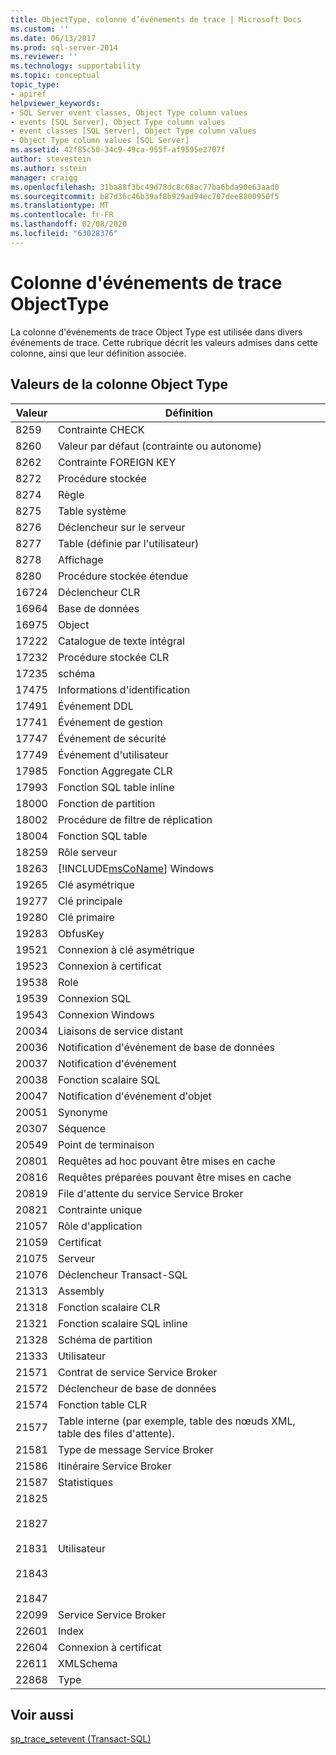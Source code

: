 ```yaml
---
title: ObjectType, colonne d’événements de trace | Microsoft Docs
ms.custom: ''
ms.date: 06/13/2017
ms.prod: sql-server-2014
ms.reviewer: ''
ms.technology: supportability
ms.topic: conceptual
topic_type:
- apiref
helpviewer_keywords:
- SQL Server event classes, Object Type column values
- events [SQL Server], Object Type column values
- event classes [SQL Server], Object Type column values
- Object Type column values [SQL Server]
ms.assetid: 42f85c50-34c9-49ca-955f-af9595e2707f
author: stevestein
ms.author: sstein
manager: craigg
ms.openlocfilehash: 31ba88f3bc49d78dc8c68ac77ba6bda90e63aad0
ms.sourcegitcommit: b87d36c46b39af8b929ad94ec707dee8800950f5
ms.translationtype: MT
ms.contentlocale: fr-FR
ms.lasthandoff: 02/08/2020
ms.locfileid: "63028376"
---
```

# <a name="objecttype-trace-event-column"></a>Colonne d'événements de trace ObjectType
  La colonne d'événements de trace Object Type est utilisée dans divers événements de trace. Cette rubrique décrit les valeurs admises dans cette colonne, ainsi que leur définition associée.  
  
## <a name="object-type-column-values"></a>Valeurs de la colonne Object Type  
  
|Valeur|Définition|  
|-----------|----------------|  
|8259|Contrainte CHECK|  
|8260|Valeur par défaut (contrainte ou autonome)|  
|8262|Contrainte FOREIGN KEY|  
|8272|Procédure stockée|  
|8274|Règle|  
|8275|Table système|  
|8276|Déclencheur sur le serveur|  
|8277|Table (définie par l'utilisateur)|  
|8278|Affichage|  
|8280|Procédure stockée étendue|  
|16724|Déclencheur CLR|  
|16964|Base de données|  
|16975|Object|  
|17222|Catalogue de texte intégral|  
|17232|Procédure stockée CLR|  
|17235|schéma|  
|17475|Informations d'identification|  
|17491|Événement DDL|  
|17741|Événement de gestion|  
|17747|Événement de sécurité|  
|17749|Événement d'utilisateur|  
|17985|Fonction Aggregate CLR|  
|17993|Fonction SQL table inline|  
|18000|Fonction de partition|  
|18002|Procédure de filtre de réplication|  
|18004|Fonction SQL table|  
|18259|Rôle serveur|  
|18263|[!INCLUDE[msCoName](../../includes/msconame-md.md)] Windows|  
|19265|Clé asymétrique|  
|19277|Clé principale|  
|19280|Clé primaire|  
|19283|ObfusKey|  
|19521|Connexion à clé asymétrique|  
|19523|Connexion à certificat|  
|19538|Role|  
|19539|Connexion SQL|  
|19543|Connexion Windows|  
|20034|Liaisons de service distant|  
|20036|Notification d'événement de base de données|  
|20037|Notification d'événement|  
|20038|Fonction scalaire SQL|  
|20047|Notification d'événement d'objet|  
|20051|Synonyme|  
|20307|Séquence|  
|20549|Point de terminaison|  
|20801|Requêtes ad hoc pouvant être mises en cache|  
|20816|Requêtes préparées pouvant être mises en cache|  
|20819|File d'attente du service Service Broker|  
|20821|Contrainte unique|  
|21057|Rôle d'application|  
|21059|Certificat|  
|21075|Serveur|  
|21076|Déclencheur Transact-SQL|  
|21313|Assembly|  
|21318|Fonction scalaire CLR|  
|21321|Fonction scalaire SQL inline|  
|21328|Schéma de partition|  
|21333|Utilisateur|  
|21571|Contrat de service Service Broker|  
|21572|Déclencheur de base de données|  
|21574|Fonction table CLR|  
|21577|Table interne (par exemple, table des nœuds XML, table des files d'attente).|  
|21581|Type de message Service Broker|  
|21586|Itinéraire Service Broker|  
|21587|Statistiques|  
|21825<br /><br /> 21827<br /><br /> 21831<br /><br /> 21843<br /><br /> 21847|Utilisateur|  
|22099|Service Service Broker|  
|22601|Index|  
|22604|Connexion à certificat|  
|22611|XMLSchema|  
|22868|Type|  
  
## <a name="see-also"></a>Voir aussi  
 [sp_trace_setevent &#40;Transact-SQL&#41;](/sql/relational-databases/system-stored-procedures/sp-trace-setevent-transact-sql)  
  
  
